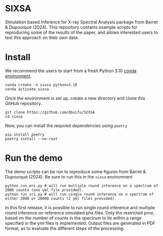 # SIXSA
Simulation based Inference for X-ray Spectral Analysis package from Barret & Dupourqué (2024). This repository contains example scripts for reproducing some of the results of the paper, and allows interested users to test this approach on their own data.

# Install 
We recommend the users to start from a fresh Python 3.10 [conda environment](https://conda.io/projects/conda/en/latest/user-guide/install/index.html). 

```
conda create -n sixsa python=3.10
conda activate sixsa
```

Once the environment is set up, create a new directory and clone this GitHub repository.

```
git clone https://github.com/dbxifu/SIXSA
cd sixsa
```

Now, you can install the required dependencies using `poetry`

```
pip install poetry
poetry install --no-root
```

# Run the demo 

The demo scripts can be run to reproduce some figures from Barret & Dupourqué (2024). Be sure to run this in the `sixsa` environment

```
python run_mri.py # will run multiple round inference on a spectrum of 2000 counts (one yml file provided).
python run_sri.py # will run single round inference on a spectrum of either 2000 or 20000 counts (2 yml files provided).
```
In this first release, it is possible to run single round inference and multiple round inference on reference simulated pha files. 
Only the restricted prior, based on the number of counts in the spectrum to lie within a range specified in the yml files is implemented.
Output files are generated in PDF format, as to evaluate the different steps of the processing. 
